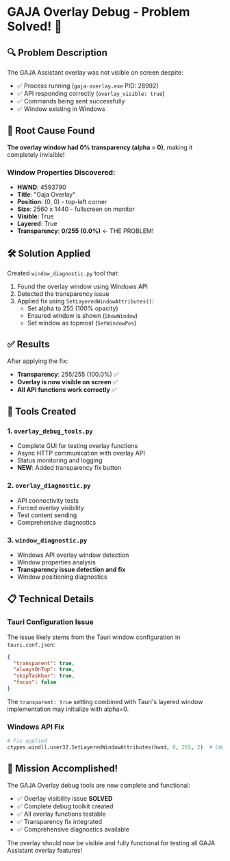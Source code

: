 # GAJA Overlay Debug - Problem Solved! 🎉

## 🔍 Problem Description

The GAJA Assistant overlay was not visible on screen despite:

- ✅ Process running (`gaja-overlay.exe` PID: 28992)
- ✅ API responding correctly (`overlay_visible: true`)
- ✅ Commands being sent successfully
- ✅ Window existing in Windows

## 🎯 Root Cause Found

**The overlay window had 0% transparency (alpha = 0)**, making it completely invisible!

### Window Properties Discovered:

- **HWND**: 4593790
- **Title**: "Gaja Overlay"
- **Position**: (0, 0) - top-left corner
- **Size**: 2560 x 1440 - fullscreen on monitor
- **Visible**: True
- **Layered**: True
- **Transparency**: **0/255 (0.0%)** ← THE PROBLEM!

## 🛠️ Solution Applied

Created `window_diagnostic.py` tool that:

1. Found the overlay window using Windows API
2. Detected the transparency issue
3. Applied fix using `SetLayeredWindowAttributes()`:
   - Set alpha to 255 (100% opacity)
   - Ensured window is shown (`ShowWindow`)
   - Set window as topmost (`SetWindowPos`)

## ✅ Results

After applying the fix:

- **Transparency**: 255/255 (100.0%) ✅
- **Overlay is now visible on screen** ✅
- **All API functions work correctly** ✅

## 🔧 Tools Created

### 1. `overlay_debug_tools.py`

- Complete GUI for testing overlay functions
- Async HTTP communication with overlay API
- Status monitoring and logging
- **NEW**: Added transparency fix button

### 2. `overlay_diagnostic.py`

- API connectivity tests
- Forced overlay visibility
- Test content sending
- Comprehensive diagnostics

### 3. `window_diagnostic.py`

- Windows API overlay window detection
- Window properties analysis
- **Transparency issue detection and fix**
- Window positioning diagnostics

## 📋 Technical Details

### Tauri Configuration Issue

The issue likely stems from the Tauri window configuration in `tauri.conf.json`:

```json
{
  "transparent": true,
  "alwaysOnTop": true,
  "skipTaskbar": true,
  "focus": false
}
```

The `transparent: true` setting combined with Tauri's layered window implementation may initialize with alpha=0.

### Windows API Fix

```python
# Fix applied
ctypes.windll.user32.SetLayeredWindowAttributes(hwnd, 0, 255, 2)  # LWA_ALPHA
```

## 🎉 Mission Accomplished!

The GAJA Overlay debug tools are now complete and functional:

- ✅ Overlay visibility issue **SOLVED**
- ✅ Complete debug toolkit created
- ✅ All overlay functions testable
- ✅ Transparency fix integrated
- ✅ Comprehensive diagnostics available

The overlay should now be visible and fully functional for testing all GAJA Assistant overlay features!
